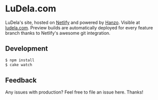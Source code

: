 # LuDela.com
LuDela's site, hosted on [Netlify](http://netlify.com) and powered by [Hanzo](http://hanzo.io). Visible at [ludela.com](https://ludela.com).
Preview builds are automatically deployed for every feature branch thanks to Netlify's awesome git integration.

## Development
```bash
$ npm install
$ cake watch
```

## Feedback
Any issues with production? Feel free to file an issue here. Thanks!
